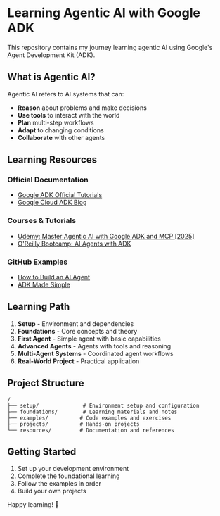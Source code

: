 # Learning Agentic AI with Google ADK

This repository contains my journey learning agentic AI using Google's Agent Development Kit (ADK).

## What is Agentic AI?

Agentic AI refers to AI systems that can:
- **Reason** about problems and make decisions
- **Use tools** to interact with the world
- **Plan** multi-step workflows
- **Adapt** to changing conditions
- **Collaborate** with other agents

## Learning Resources

### Official Documentation
- [Google ADK Official Tutorials](https://google.github.io/adk-docs/tutorials/)
- [Google Cloud ADK Blog](https://cloud.google.com/blog/products/ai-machine-learning/build-multi-agentic-systems-using-google-adk)

### Courses & Tutorials
- [Udemy: Master Agentic AI with Google ADK and MCP [2025]](https://www.udemy.com/course/master-agentic-ai-with-adk-and-mcp/)
- [O'Reilly Bootcamp: AI Agents with ADK](https://www.oreilly.com/live-events/ai-agents-with-googles-agent-development-kit-adk-bootcamp/)

### GitHub Examples
- [How to Build an AI Agent](https://github.com/proflead/how-to-build-ai-agent)
- [ADK Made Simple](https://github.com/chongdashu/adk-made-simple)

## Learning Path

1. **Setup** - Environment and dependencies
2. **Foundations** - Core concepts and theory
3. **First Agent** - Simple agent with basic capabilities
4. **Advanced Agents** - Agents with tools and reasoning
5. **Multi-Agent Systems** - Coordinated agent workflows
6. **Real-World Project** - Practical application

## Project Structure

```
/
├── setup/              # Environment setup and configuration
├── foundations/        # Learning materials and notes
├── examples/          # Code examples and exercises
├── projects/          # Hands-on projects
└── resources/         # Documentation and references
```

## Getting Started

1. Set up your development environment
2. Complete the foundational learning
3. Follow the examples in order
4. Build your own projects

Happy learning! 🤖
